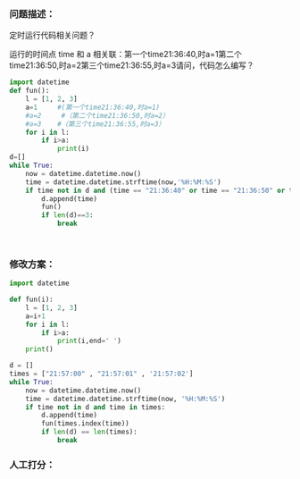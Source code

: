 ### 问题描述：
<p>定时运行代码相关问题？</p>
运行的时间点 time 和 a 相关联：第一个time21:36:40,时a=1第二个time21:36:50,时a=2第三个time21:36:55,时a=3请问，代码怎么编写？

```python
import datetime
def fun():
    l = [1, 2, 3]
    a=1     #(第一个time21:36:40,时a=1)
    #a=2     #（第二个time21:36:50,时a=2）
    #a=3    #（第三个time21:36:55,时a=3）
    for i in l:
        if i>a:
            print(i)
d=[]
while True:
    now = datetime.datetime.now()
    time = datetime.datetime.strftime(now,'%H:%M:%S')
    if time not in d and (time == "21:36:40" or time == "21:36:50" or time == '21:36:55'):
        d.append(time)
        fun()
        if len(d)==3:
            break

 
```

### 修改方案：


```python
import datetime

def fun(i):
    l = [1, 2, 3]
    a=i+1
    for i in l:
        if i>a:
            print(i,end=' ')
    print()

d = []
times = ["21:57:00" , "21:57:01" , '21:57:02']
while True:
    now = datetime.datetime.now()
    time = datetime.datetime.strftime(now, '%H:%M:%S')
    if time not in d and time in times:
        d.append(time)
        fun(times.index(time))
        if len(d) == len(times):
            break

```

### 人工打分：
